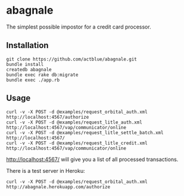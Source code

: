 # abagnale

The simplest possible impostor for a credit card processor.

## Installation

    git clone https://github.com/actblue/abagnale.git
    bundle install
    createdb abagnale
    bundle exec rake db:migrate
    bundle exec ./app.rb

## Usage

    curl -v -X POST -d @examples/request_orbital_auth.xml http://localhost:4567/authorize
    curl -v -X POST -d @examples/request_litle_auth.xml http://localhost:4567/vap/communicator/online
    curl -v -X POST -d @examples/request_litle_settle_batch.xml http://localhost:4567/
    curl -v -X POST -d @examples/request_litle_credit.xml http://localhost:4567/vap/communicator/online

[http://localhost:4567/](http://localhost:4567/) will give you a list of all processed transactions.

There is a test server in Heroku:

    curl -v -X POST -d @examples/request_orbital_auth.xml http://abagnale.herokuapp.com/authorize
